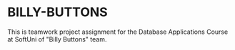 # BILLY-BUTTONS
This is teamwork project assignment for the Database Applications Course at SoftUni of "Billy Buttons" team.
